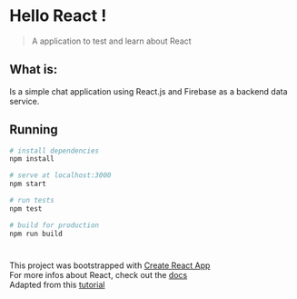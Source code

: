# Hello React !
> A application to test and learn about React

## What is:
Is a simple chat application using React.js and Firebase as a backend data service. 

## Running

``` bash
# install dependencies
npm install

# serve at localhost:3000
npm start

# run tests
npm test

# build for production
npm run build

```

# 
This project was bootstrapped with [Create React App](https://github.com/facebookincubator/create-react-app)  
For more infos about React, check out the [docs](https://github.com/facebook/react/)  
Adapted from this [tutorial](https://appdividend.com/2017/07/22/react-firebase-tutorial/)

